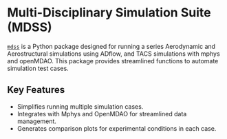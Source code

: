 # Multi-Disciplinary Simulation Suite (MDSS)

[`mdss`](https://github.com/gorodetsky-umich/mdss.git) is a Python package designed for running a series Aerodynamic and Aerostructural simulations using ADflow, and TACS simulations with mphys and openMDAO. This package provides streamlined functions to automate simulation test cases.

## Key Features
- Simplifies running multiple simulation cases.
- Integrates with Mphys and OpenMDAO for streamlined data management.
- Generates comparison plots for experimental conditions in each case.
